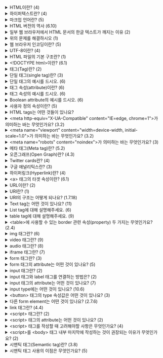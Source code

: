 <details>
<summary>HTML이란? (4)</summary>
<br />

- HTML(HyperText Markup Language)은 웹 페이지와 다양한 온라인 콘텐츠를 제작하는데 활용되는 표준 마크업 언어입니다.
- 웹 개발자는 HTML을 이용하여 콘텐츠의 구조를 설계하며, 웹 브라우저가 어떻게 해당 콘텐츠를 사용자에게 보여줄지를 결정합니다.
- 웹 페이지의 내용, 레이아웃 및 스타일을 지정하는 데 필요한 다양한 HTML 태그(tag)와 속성(attribute)을 활용하여 이러한 작업을 수행합니다.
- HTML은 World Wide Web의 핵심 기술이며, 일반적으로 CSS(Cascading Style Sheets) 및 JavaScript와 같은 다른 웹 기술들과 병행하여 사용됩니다.
</details>

<details>
<summary>하이퍼텍스트란? (4)</summary>
<br />

- 하이퍼텍스트(Hypertext)는 다른 텍스트로의 링크를 포함한 텍스트를 의미하며, 이 링크는 클릭 또는 탭을 통해 접근할 수 있습니다.
- 하이퍼텍스트의 개념은 사용자가 하이퍼링크를 통해 다른 페이지나 문서로 쉽게 이동할 수 있게 하는 World Wide Web의 중요한 구성 요소입니다.
- 하이퍼텍스트는 독자에게 다른 섹션 또는 관련 정보로 이동할 수 있는 비선형적인 문서 작성을 가능하게 하며, 이를 통해 보다 상호작용적이고 동적인 사용자 경험을 제공합니다.
- HTML과 같은 마크업 언어는 개발자가 웹 페이지와 다른 온라인 콘텐츠 간에 하이퍼링크를 생성하는데 주로 사용됩니다.
</details>

<details>
<summary>마크업 언어란? (5)</summary>
<br />

- 마크업 언어(Markup language)는 문서의 구조와 포맷을 정의하는데 컴퓨터에 사용되는 언어입니다.
- 마크업 언어는 문서의 콘텐츠, 예를 들어 텍스트, 이미지, 비디오 등을 어떻게 표시할지 지정하기 위해 특별한 코드를 사용합니다.
- 마크업 언어는 특별한 태그나 괄호, 기호 등을 활용하여 일반 텍스트와 구분하며, 이를 통해 문서의 구조와 포맷을 더욱 명확하게 정의합니다.
- 마크업 언어는 문서의 구조와 포맷을 더욱 명확하게 정의하여, 문서의 가독성을 향상시키고 다른 시스템 간에 문서를 쉽게 공유할 수 있도록 합니다.
- HTML, XML, SGML, Markdown, LaTeX 등의 다양한 마크업 언어가 있으며, 각각 다른 목적으로 사용됩니다.
</details>

<details>
<summary>HTML 버전의 역사 (6.10)</summary>
<br />

- HTML(1991)
  - 최초의 HTML이 웹의 창시자인 Tim Berners-Lee에 의해 개발되었습니다.
- HTML 2.0(1995)
  - HTML의 첫 표준화 버전으로, 웹페이지 작성에 필요한 기본적인 기능들을 포함하고 있습니다.
  - 테이블 생성과 이미지 링크를 통한 콘텐츠 포함 등의 새로운 기능이 도입되었습니다.
- HTML 3.2(1997)
  - 인라인 스타일과 폼 등을 처리할 수 있는 새로운 태그가 추가되었습니다.
- HTML 4.0(1998)
  - 프레임, 스타일 시트, 자바스크립트 등의 새로운 기능을 도입했습니다.
- XHTML 1.0(2000)
  - HTML을 XML의 엄격한 문법에 따라 작성된 버전입니다.
- HTML5(2014)
  - 페이지를 더욱 동적이고 인터랙티브하게 만들 수 있는 다양한 새로운 기능과 태그를 도입하였습니다.
  - 비디오, 오디오, 캔버스, 지리 정보 등의 다양한 콘텐츠를 쉽게 표현할 수 있도록 지원합니다.
  - HTML5는 현재 가장 널리 사용되는 HTML 버전이며, 대다수의 웹 브라우저 제조사와 W3C(World Wide Web Consortium)에서 지원합니다.
  - 이를 통해 개발자들은 HTML5를 활용하여 사용자에게 보다 풍부하고 혁신적인 웹 경험을 제공할 수 있습니다.
</details>

<details>
<summary>일부 웹 브라우저에서 HTML 문서의 한글 텍스트가 깨지는 이유 (2)</summary>
<br />

- 웹 브라우저가 인코딩을 정확히 인식하지 못하거나, 텍스트의 인코딩과 브라우저의 인코딩이 일치하지 않을 때 한글 문자가 제대로 표시되지 않을 수 있습니다.
- HTML 문서는 대체로 UTF-8 또는 다른 문자 인코딩 방식을 사용하여 저장됩니다. 이 인코딩은 HTML 문서에 포함된 문자를 컴퓨터가 이해할 수 있는 바이너리 코드로 변환하는 역할을 합니다.
</details>

<details>
<summary>위의 문제를 해결하시오 (1)</summary>
<br />

- HTML 문서의 `<head>` 섹션에 `charset` 속성을 추가하여 문서의 문자 인코딩을 명시적으로 설정할 수 있습니다.
  ```html
  <head>
    <meta charset="UTF-8">
    <title>문서 제목</title>
  </head>

  ```
</details>

<details>
<summary>웹 브라우저 인코딩이란? (5)</summary>
<br />

- 웹 브라우저 인코딩(Web Browser Encoding)은 웹 브라우저가 웹상에서 전송되는 텍스트 데이터를 어떻게 해석하고 표현할지를 결정하는 규칙을 말합니다.
- 인코딩은 특정 문자 집합(Character Set)을 바이트 단위로 변환하는 과정입니다. 이 문자 집합은 컴퓨터에서 인식 및 표현 가능한 문자들의 집합으로, 각 문자는 고유한 코드 값으로 매핑되어 있습니다. 한 예로, 한글은 유니코드(Unicode)에서 U+AC00부터 U+D7AF까지의 코드 범위에 해당하는 코드 값을 가지고 있습니다.
- 웹 페이지는 대체로 HTML, CSS, JavaScript 등의 텍스트 데이터로 이루어져 있습니다. 이러한 텍스트 데이터는 특정 문자 집합을 기반으로 작성되고, 웹 브라우저는 이를 해석하여 사용자에게 웹 페이지를 표시합니다.
- 웹 브라우저 인코딩은 웹 페이지의 텍스트 데이터를 바이트로 변환하는 데 사용되는 인코딩 방식을 결정합니다. 대부분의 웹 브라우저는 UTF-8 인코딩을 기본값으로 사용합니다. UTF-8은 전 세계 모든 언어의 문자를 표현할 수 있는 유니코드 인코딩 방식 중 하나이며, 인터넷에서 널리 사용됩니다.
- 그러나 일부 웹 페이지는 다른 인코딩 방식을 사용할 수도 있습니다. 이 경우, 사용자는 웹 브라우저의 인코딩 설정을 변경하여 해당 인코딩 방식으로 웹 페이지를 제대로 해석할 수 있습니다.
</details>

<details>
<summary>UTF-8이란? (4)</summary>
<br />

- UTF-8은 텍스트를 컴퓨터 시스템에서 표현하고 저장하는 데 널리 사용되는 문자 인코딩 표준입니다.
- 이 인코딩 방식은 가변 길이를 사용하며, 각 문자를 해당하는 유니코드 코드 포인트에 따라 1바이트에서 4바이트까지의 공간에 표현할 수 있습니다.
- UTF-8은 ASCII와의 하위 호환성을 갖추도록 설계되었습니다. 이는 첫 128개의 코드 포인트(ASCII 문자에 해당하는 부분)를 한 바이트로 표현할 수 있음을 의미합니다. 이러한 설계 덕분에, ASCII 문자를 주로 사용하는 언어의 텍스트 처리는 매우 효율적이며, 동시에 다른 문자 체계와 언어의 문자를 유연하게 표현할 수 있습니다.
- UTF-8은 현재 웹 상에서 가장 널리 사용되는 인코딩 방식으로 자리 잡아 있습니다. 거의 모든 최신 웹 브라우저와 운영 체제가 이를 지원하며, 다양한 프로그래밍 언어와 데이터베이스 시스템에서도 활용되고 있습니다. 이로 인해 UTF-8은 웹 및 애플리케이션 개발에서 국제적으로 인식받는 표준으로서의 위치를 확립하였습니다.
</details>

<details>
<summary>HTML 파일의 기본 구조란? (1)</summary>
<br />

```html
<!DOCTYPE html>
<html>
  <head>
  </head>
  <body>
  </body>
</html>

```
</details>

<details>
<summary>&lt&#33DOCTYPE html&gt이란? (6.1)</summary>
<br />

- <\!DOCTYPE html>은 HTML5 문서 유형 선언(doctype declaration)입니다.
- 이 선언은 HTML5에서 문서가 사용하는 버전을 명시하는 역할을 합니다.
- 명시적으로 선언하지 않으면 브라우저가 페이지를 렌더링할 때 자동으로 quirks mode로 동작할 수 있으므로 <\!DOCTYPE html>을 사용하여 명시적으로 문서 유형을 선언하는 것이 좋습니다.
  - 이전 버전의 HTML에서는 `quirks mode`와 `strict mode`라는 두 가지 모드가 있었습니다. `quirks mode`는 이전 버전의 HTML에서 사용되는 레이아웃 동작 방식을 따르는 모드였고, `strict mode`는 최신 표준을 따르는 모드였습니다. 
- <\!DOCTYPE html>은 HTML5 문서에서 항상 사용되는 유일한 선언입니다.
- <\!DOCTYPE html>을 문서의 가장 위에 위치시키는 것이 좋습니다.
- 이전 버전의 HTML에서는 문서 유형 선언이 더 긴 형식으로 작성되었습니다.
</details>

<details>
<summary>태그(Tag)란? (2)</summary>
<br />

- HTML에서 태그는 웹 페이지의 다양한 요소를 정의하는 데 사용되는 중요한 구성 요소입니다. 이 태그들은 꺾쇠 괄호(angle bracket)로 감싸진 키워드를 사용하여 표현됩니다.
- 대부분의 태그는 시작 태그와 종료 태그로 구성되어 있으며, 이 두 태그 사이에 위치한 내용을 감싸서 해당 내용에 대한 정보를 제공합니다. 시작 태그는 `<tag>` 형태로 작성되며, 종료 태그는 `</tag>` 형태로 작성됩니다.
</details>

<details>
<summary>단일 태그(single tag)란? (3)</summary>
<br />

- 빈 요소(empty element)라고도 부릅니다.
- 종료 태그가 필요하지 않습니다.
- 태그 마지막에 슬래시(`/`) 기호를 넣어서 단일 태그라는 표시를 할 수도 있습니다. (이전 버전의 HTML 문법입니다.)
</details>

<details>
<summary>단일 태그의 예시를 드시오. (6)</summary>
<br />

- `<br>` 줄 바꿈을 생성하는 태그
- `<img>` 이미지를 삽입하는 태그
- `<input>` 사용자 입력 필드를 생성하는 태그
- `<meta>` 웹 페이지의 메타데이터를 정의하는 태그
- `<link>` 현재 문서와 외부 리소스를 연결하는 태그
- `<hr>` 수평선을 그리는 태그
</details>

<details>
<summary>태그 속성(attribute)이란? (6)</summary>
<br />

- HTML 태그에 추가 정보를 제공하는 데 사용됩니다.
- 속성은 일반적으로 `(attribute name) = (attribute value)`의 형식으로 작성됩니다.
- HTML에서 속성 이름은 대소문자를 구분하지 않으나, 일관성과 가독성을 위해 대부분 소문자로 작성됩니다.
- 예시
- 일부 속성은 Boolean 속성으로, 해당 속성의 존재 여부만으로 참/거짓을 판단합니다.
- Boolean 속성 예시
  - `checked` 체크박스나 라디오 버튼이 선택되어 있는지 여부를 나타냅니다.
  - `disabled` 입력 필드나 버튼 등이 비활성화되어 있는지 여부를 나타냅니다.
  - `readonly` 입력 필드가 읽기 전용인지 여부를 나타냅니다.
  - `required` 입력 필드가 필수 입력 필드인지 여부를 나타냅니다.
  - `hidden` 요소가 숨겨져 있는지 여부를 나타냅니다.
  - `muted` 미디어 요소가 자동으로 음소거되도록 지정합니다.
</details>

<details>
<summary>태그 속성의 예시를 드시오. (6)</summary>
<br />

- `class` 요소에 대한 CSS 클래스 이름을 지정합니다.
- `id` 요소의 고유한 식별자를 지정합니다.
- `style` 요소에 대한 인라인 CSS 스타일을 지정합니다.
- `title` 요소에 대한 추가 정보(툴팁)를 제공합니다.
</details>

<details>
<summary>Boolean attribute의 예시를 드시오. (6)</summary>
<br />

- `checked` 체크박스나 라디오 버튼이 사용자에 의해 선택되었는지 나타냅니다.
- `disabled` 입력 필드나 버튼 등의 요소가 비활성화되어 있음을 나타냅니다.
- `readonly` 입력 필드가 사용자에 의해 수정될 수 없는 읽기 전용 상태임을 나타냅니다.
- `required` 입력 필드가 사용자로부터 반드시 값을 입력받아야 하는 필수 입력 필드임을 나타냅니다.
- `hidden` 요소가 웹 페이지에서 숨겨져 있음을 나타냅니다.
- `muted` 미디어 요소(`<video>`, `<audio>`)가 자동으로 음소거되도록 지정합니다.
</details>

<details>
<summary>사용자 정의 속성이란? (5)</summary>
<br />

- 사용자 정의 속성(Custom attributes)는 개발자가 HTML 요소에 원하는 속성을 추가하도록 허용하는 방법입니다.
- 이러한 속성은 `data-*` 형식으로 정의되며, 여기서 `*` 부분은 사용자가 임의로 정한 이름이 들어갑니다. 이렇게 정의한 사용자 정의 속성은 JavaScript를 이용해 요소를 조작하거나, CSS를 이용해 스타일을 적용하는 데 사용할 수 있습니다.
- `data-` 접두사를 사용하면, 개발자가 자유롭게 이름을 지정할 수 있는 반면, 표준 속성과 충돌하지 않습니다. 이 접두사를 사용하지 않고 속성을 정의하면, 나중에 표준 HTML 속성에 같은 이름이 추가되었을 때 예기치 못한 결과를 초래할 수 있습니다.
- 사용자 정의 속성은 W3C에서 규정한 HTML 규약에 따라 작성되어야 합니다. 그렇지 않으면, 문서가 유효하지 않다고 판단될 수 있습니다.
- 사용자 정의 속성은 대부분의 현대 브라우저에서 지원되지만, 오래된 브라우저나 일부 특정 브라우저에서는 지원되지 않을 수 있습니다. 따라서 사용자 정의 속성을 사용할 때는 브라우저 호환성에 주의해야 합니다.
</details>

<details>
<summary>HTML tags는 어떤 것들이 있나요?</summary>
<br />

- [HTML elements reference - HTML: HyperText Markup Language | MDN](https://developer.mozilla.org/en-US/docs/Web/HTML/Element) 참조
</details>

<details>
<summary>&ltmeta http-equiv="X-UA-Compatible" content="IE=edge, chrome=1"&gt가 의미하는 바는 무엇인가요? (3.2)</summary>
<br />

- 이 메타 태그는 웹 페이지를 렌더링하는 데 사용되는 인터넷 익스플로러(IE)의 버전을 지정합니다.
- `http-equiv` 속성은 HTTP 헤더 필드의 이름을 지정합니다.
- `content` 속성은 해당 HTTP 헤더 필드의 값을 지정합니다.
  - `edge` 값은 브라우저가 사용자의 컴퓨터에 설치된 최신 IE 버전을 사용하도록 지시합니다.
  - `chrome=1` 값은 Google Chrome Frame이 설치된 경우 해당 플러그인을 사용하여 웹 페이지를 렌더링하도록 지시합니다.

</details>

<details>
<summary>&ltmeta name="viewport" content="width=device-width, initial-scale=1.0"&gt가 의미하는 바는 무엇인가요? (3.2)</summary>
<br />

- 이 메타 태그는 웹 페이지의 뷰포트를 설정하여 웹 페이지가 다양한 기기에서 어떻게 표시되는지 제어합니다. 이는 특히 모바일 기기에서 웹 페이지가 적절하게 표시되도록 하는 데 중요합니다.
- `name` 속성은 메타데이터의 유형을 지정합니다.
- `content` 속성은 해당 메타데이터의 값을 지정합니다.
  - `width=device-width` 값은 뷰포트의 너비를 현재 기기의 화면 너비로 설정합니다.
  - `initial-scale=1.0` 값은 초기 화면의 줌 레벨을 1.0으로 설정합니다, 이는 웹 페이지가 처음 로드될 때 100%의 화면 크기로 표시되도록 합니다.
</details>

<details>
<summary>&ltmeta name="robots" content="noindex"&gt가 의미하는 바는 무엇인가요? (3)</summary>
<br />

- 이 메타 태그는 검색 엔진 크롤러에게 해당 문서를 인덱싱하지 않도록 지시하는 역할을 합니다.
- `content` 속성의 값으로 `noindex`를 설정하면, 검색 엔진은 해당 페이지를 검색 결과에 포함시키지 않습니다.
- 이 메타태그는 일시적인 페이지, 개발 중인 페이지, 미완성 페이지 등에서 사용할 수 있습니다.
</details>

<details>
<summary>메타 태그(Meta tag)란? (5.2)</summary>
<br />

- 메타 태그(meta tag)는 HTML 문서의 `<head>` 섹션에 위치하는 태그로, 웹 페이지의 메타데이터(meta data)를 정의하는 데 사용됩니다. 이들은 웹 페이지가 어떻게 설명되고, 인덱싱되며, 그 외에도 다양한 속성이 어떻게 적용되는지를 지정합니다.
- 메타데이터는 문서에 대한 부가 정보로, 웹 페이지의 제목(title), 설명(description), 작성자(author), 키워드(keywords), 문자 인코딩(charset) 등을 포함합니다. 이 정보들은 웹 브라우저, 검색 엔진 등에 의해 활용됩니다.
- 메타 태그는 검색 엔진 최적화(SEO)에 중요한 역할을 수행합니다. 검색 엔진은 메타 태그에 포함된 정보를 분석하여 웹 페이지의 내용을 이해하고, 그에 따라 검색 결과를 생성합니다.
- 예시
  - `<meta name="description" content="웹 페이지 설명">` 이 메타 태그는 웹 페이지의 요약 설명을 제공합니다. 이 설명은 검색 엔진 결과 페이지(SERP)에서 보통 페이지 미리보기로 표시됩니다.
  - `<meta http-equiv="refresh" content="5;url=https://example.com">` 이 메타 태그는 웹 페이지가 로드된 후 5초 후에 사용자를 `https://example.com`로 리다이렉트합니다.
- 메타 태그는 웹 브라우저가 웹 페이지를 적절히 해석하고 표시하는 데 도움이 되며, 웹 개발자가 특정 동작을 제어하거나 문서에 대한 정보를 제공하는 데 사용합니다.
</details>

<details>
<summary>오픈그래프(Open Graph)란? (4.3)</summary>
<br />

- 웹 사이트가 소셜 미디어에서 공유될 때 정보를 제공하는 메타데이터 프로토콜입니다.
- 웹 사이트의 메타데이터를 Open Graph 프로토콜로 구성하면, 해당 웹 사이트의 콘텐츠가 소셜 미디어에서 공유될 때 해당 페이지의 제목, 설명, 이미지 등이 더욱 깔끔하게 보여질 수 있습니다.
- 예시
  ```html
  <html>
    <head>
      <meta property="og:title" content="페이지 제목">
      <meat property="og:url" content="페이지 주소">
      <meta property="og:image" content="이미지 URL">
      <meta propery="og:type" content="페이지 타입(ex. website)">
      <meta property="og:description" content="페이지 설명">
    </head>
  </html>
  ```
- Facebook Object Debugger로 디버깅할 수 있습니다.
  - [Facebook Object Debugger](https://developers.facebook.com/tools/debug/)
  - [Open Graph protocol](https://ogp.me/)
</details>

<details>
<summary>Twitter cards란? (4)</summary>
<br />

- 웹 사이트가 Twitter에서 공유될 때 노출되는 정보를 제공하는 메타데이터 프로토콜입니다.
- 웹 사이트의 메타데이터를 Twitter Cards 프로토콜로 구성하면, 해당 웹 사이트의 콘텐츠가 twitter에서 공유될 때 해당 페이지의 제목, 설명, 이미지 등이 더욱 깔끔하게 보여질 수 있습니다.
- 예시
  ```html
  <html>
    <head>
      <meta name="twitter:card" content="summary_large_image">
      <meta name="twitter:site" content="@사이트명">
      <meta name="twitter:title" content="제목">
      <meta name="twitter:description" content="설명">
      <meta name="twitter:image" content="이미지 URL">
    </head>
  </html>
  ```
- Twitter cards validator로 디버깅할 수 있습니다.
  - **[Twitter cards validator](https://cards-dev.twitter.com/validator/)**
</details>

<details>
<summary>구글 애널리틱스란? (3)</summary>
<br />

- 구글 애널리틱스(Google Analytics)는 Google이 제공하는 웹 분석 서비스로, 웹사이트 및 애플리케이션의 트래픽을 추적하고 분석하는 데 사용됩니다.
- 이 도구를 사용하면, 웹사이트나 애플리케이션의 사용자 행동, 방문자 분포, 트래픽 흐름 등 다양한 통계적 데이터를 수집하고 분석할 수 있습니다. 이렇게 수집된 데이터는 웹사이트나 애플리케이션의 성능을 평가하고, 사용자 경험을 개선하며, 마케팅 전략을 구성하는 데에 필수적인 정보를 제공합니다.
- Google Analytics를 사용하려면, Google Analytics 트래킹 코드를 웹사이트나 애플리케이션에 삽입해야 합니다. 이 코드는 방문자의 행동을 추적하고 해당 정보를 Google Analytics에 전송하는 역할을 합니다.
</details>

<details>
<summary>하이퍼링크(Hyperlink)란? (4)</summary>
<br />

- 하이퍼링크(Hyperlink)는 웹 페이지에서 클릭 가능한 링크를 의미합니다.
- 사용자가 이 링크를 클릭하면 해당 웹 페이지나 문서, 이미지, 비디오, 음악 파일 등 다른 컨텐츠로 이동할 수 있습니다.
- HTML에서 클릭 가능한 텍스트를 만들기 위해서는 `<a>` 태그를 사용합니다.
</details>

<details>
<summary>&lta&gt 태그의 타겟 속성이란? (6.1)</summary>
<br />

- `<a>` 태그의 타겟(target) 속성은 링크된 페이지를 어떻게 열지 지정하는 데 사용됩니다.
- `_self` 링크된 페이지를 현재 창 또는 탭에서 엽니다(기본값).
- `_blank` 링크된 페이지를 새 창이나 탭에서 엽니다.
- `_parent` 현재 프레임의 상위 프레임에서 링크된 페이지를 엽니다.
- `_top` 현재 모든 프레임을 새로운 창 또는 탭으로 대체하고, 링크된 페이지를 엽니다.
- `framename` 링크된 페이지가 지정된 이름을 가진 프레임 또는 iframe에 로드됩니다.
  - 하지만 frame은 검색 엔진 최적화(SEO)에 좋지 않은 영향을 미칠 수 있고, 일부 브라우저에서는 더 이상 지원되지 않을 수 있습니다. 그러므로 최신 웹 개발에서는 `<iframe>`보다는 다른 방식을 사용하는 것이 좋습니다.
</details>

<details>
<summary>URL이란? (2)</summary>
<br />

- URL(Uniform Resource Locator)은 URI의 한 형태로, 인터넷에서 리소스의 위치를 나타냅니다.
- URL은 scheme, 프로토콜, 호스트명, 포트 번호, 경로, 쿼리를 포함할 수 있습니다.
</details>

<details>
<summary>URI란? (1)</summary>
<br />

- URI(Uniform Resource Identifier)는 인터넷에서 특정한 리소스를 나타내는 유일한 식별자입니다.
</details>

<details>
<summary>URI의 구조는 어떻게 되나요? (1.7.18)</summary>
<br />

- `scheme:[//[user:password@]host[:port]][/]path[?query][#fragment]`
  - `URI Scheme`
    - URI를 구분하는 스키마(프로토콜)를 나타냅니다.
    - 예를 들어, `http`, `https`, `ftp`, `mailto`, `tel` 등이 있습니다.
    - 각 스키마는 특정 프로토콜을 사용하여 리소스에 접근하는 방법을 정의합니다.
    - 예를 들어, "http://"는 웹 서버에 접근하는 프로토콜을 나타냅니다.
    - IANA의 [URI Scheme list](https://www.iana.org/assignments/uri-schemes/uri-schemes.xhtml) 참조
  - `user:password@`
    - 선택적으로 사용되며, 인증 정보를 나타냅니다.
  - `host`
    - 리소스를 호스팅하는 호스트 이름을 나타냅니다.
    - 예를 들어, "www.example.com"과 같은 도메인 이름을 사용할 수 있습니다.
  - `port`
    - 선택적으로 사용되며, 리소스에 접근하는 데 사용되는 포트 번호를 나타냅니다.
    - 각 프로토콜은 기본 포트를 가지고 있으며, 명시적으로 다른 포트를 사용할 때에만 지정됩니다. 예를 들어, "80"은 HTTP의 기본 포트이고, "443"은 HTTPS의 기본 포트입니다.
  - `path`
    - 리소스의 경로를 나타냅니다.
    - 서버 내부의 파일 경로 또는 RESTful API 엔드포인트 등이 될 수 있습니다.
    - 예를 들어, "/index.html"과 같은 경로를 사용할 수 있습니다.
  - `query`
    - 선택적으로 사용되며, 리소스에 대한 추가적인 정보를 전달하는 데 사용됩니다.
    - 주로 웹 서버에 파라미터를 전달하는데 사용되며, "key=value"와 같은 형식으로 작성됩니다.
  - `fragment`
    - 선택적으로 사용되며, 리소스의 특정 부분을 나타내는 앵커를 나타냅니다.
    - 웹 페이지에서 특정 섹션 또는 위치로 바로 이동할 때 사용됩니다.
    - 예를 들어, "#section1"과 같이 사용합니다.
</details>

<details>
<summary>Text tag는 어떤 것이 있나요? (11)</summary>
<br />

- `<h1>~<h6>` 제목 태그
- `<p>` 본문
- `<br>` 줄바꿈
- `<strong>` 중요(bold)
- `<em>` 강조(italics)
- `<s>` 취소 선
- `<blockquote>/<q>` 긴/짧은 인용(quote)
- `<sub>/<sup>` 아래/위 첨자
- `<hr>` 주제 전환(Horizontal Line)
- `<pre>` Preformatted Text
- `<code>` 짧은 코드
</details>

<details>
<summary>List tag에 대해 설명해주세요. (6)</summary>
<br />

- `<ol>` 순서 있는 리스트(Ordered List)를 나타냅니다.
- `<ul>` 순서 없는 리스트(Unordered List)를 나타냅니다.
- `<li>` 리스트 항목(List Item)을 나타냅니다.
- `<ol>` type attribute
   - `1`, `a`, `A`, `i`, `I` 등
- `<ul>` type attribute
   - `disc`, `circle`, `square` 등
- `<ol>`, `<ul>`에 `list-style` property를 활용할 수 있습니다.
  - `list-style: list-style-type list-style-position list-style-image`
</details>

<details>
<summary>table tag에 대해 설멍해주세요. (9)</summary>
<br />

- `<table>` 표를 만드는 데 사용되는 태그입니다.
- `<caption>` 표의 캡션을 정의합니다.
- `<thead>` 표의 헤더 역할을 하는 부분을 정의합니다.
- `<tbody>` 표의 주요 내용을 나타내는 부분을 정의합니다.
- `<tfoot>` 표의 요약 부분을 정의합니다. 
- `<tr>` 각 표의 행(row)을 나타냅니다.
- `<td>` 각 행의 셀(cell)을 나타냅니다.
- `<th>` 각 열의 제목 셀을 나타냅니다. 브라우저에 따라 bold, center align으로 처리됩니다.
- 예시
  ```html
  <table>
    <caption>이번 달 지출 내역</caption>
    <thead>
      <tr>
        <th>날짜</th>
        <th>지출 내용</th>
        <th>금액</th>
      </tr>
    </thead>
    <tbody>
      <tr>
        <td>4/1</td>
        <td>점심</td>
        <td>10,000원</td>
      </tr>
      <tr>
        <td>4/3</td>
        <td>지하철 요금</td>
        <td>1,250원</td>
      </tr>
      <tr>
        <td>4/6</td>
        <td>생필품 구입</td>
        <td>30,000원</td>
      </tr>
    </tbody>
    <tfoot>
      <tr>
        <td colspan="2">총 지출</td>
        <td>41,250원</td>
      </tr>
    </tfoot>
  </table>
  ```
</details>

<details>
<summary>&lttable&gt에 사용할 수 있는 border 관련 속성(property) 두 가지는 무엇인가요? (2.4)</summary>
<br />

- `border-collapse` 속성은 인접한 셀의 경계선을 병합할 것인지 여부를 결정합니다.
  - `collapse`(기본값) 속성은 인접한 셀의 경계선을 병합합니다. 이 때, 인접한 셀들의 경계선이 중복되지 않습니다.
  - `separate` 속성은 인접한 셀의 경계선을 병합하지 않습니다. 이 때, 인접한 셀들의 경계선이 중복됩니다.
- `border-spacing` 속성은 인접한 셀 간의 간격을 설정합니다.
  - `border-collapse` 속성의 값이 separate인 경우에만 적용됩니다.
  - 이 속성의 값은 길이 또는 백분율로 지정할 수 있습니다. 양수 값으로 지정하여 인접한 셀 간의 간격을 늘리고, 음수 값으로 지정하여 간격을 줄일 수도 있습니다.
</details>

<details>
<summary>img 태그란? (6)</summary>
<br />

- 이미지를 삽입하는 태그입니다.
- 닫는 태그가 없으며, 이미지의 소스를 지정하는 src 속성이 필수적으로 필요합니다.
- `src` 이미지 파일의 경로를 지정합니다. 경로는 상대 경로나 절대 경로 모두 사용할 수 있습니다.
- `alt` 이미지가 로드되지 못했을 때 대신 표시할 텍스트를 지정합니다. 스크린 리더와 같은 보조 기술을 사용하는 사용자들에게 이미지에 대한 정보를 제공하기 위해 사용됩니다.
- `<img>` 태그는 기본적으로 가로폭과 세로폭이 이미지의 크기에 따라 자동으로 설정됩니다. 그러나 width와 height 속성을 사용하여 이미지의 크기를 수동으로 조정할 수도 있습니다.
- 예시
  ```html
  <img src="이미지 경로" alt="대체 텍스트" width="100" height="100">

  ```
</details>

<details>
<summary>video 태그란? (9)</summary>
<br />

- HTML5에서 도입된 태그로, 동영상 콘텐츠를 삽입하는 데 사용됩니다.
- 닫는 태그가 필요하며, 비디오의 소스를 지정하는 src 속성이 필수적으로 필요합니다.
- `src` 비디오 파일의 경로를 지정합니다. 여러 개의 비디오 포맷을 지원하는 브라우저를 대비해, 두 개 이상의 소스를 지정할 수도 있습니다.
- `width`, `height` 비디오의 가로폭과 세로폭을 지정합니다.
- `controls` 비디오 플레이어에 컨트롤러를 표시합니다. 이 속성을 생략하면 컨트롤러가 표시되지 않습니다.
- `autoplay` 비디오가 로드되자마자 자동으로 재생됩니다. 브라우저에 따라 muted 속성이 있어야 autoplay 속성을 사용할 수 있습니다. (Chrome)
- `muted` 비디오가 음소거 상태로 재생됩니다. 
- `<video>` 태그는 다른 요소와 함께 사용하여 비디오를 더욱 풍부하게 표현할 수 있습니다. 예를 들어, `<source>` 요소를 사용하여 동영상 파일의 다양한 포맷을 지정할 수 있습니다. 또한, `<track>` 요소를 사용하여 자막이나 캡션을 추가할 수도 있습니다.
- 예시
  ```html
  <video width="640" height="360" controls muted autoplay>
    <source src="비디오 파일 경로.mp4" type="video/mp4">
    <source src="비디오 파일 경로.webm" type="video/webm">
    <track label="한국어 자막" kind="subtitles" srclang="ko" src="자막 파일 경로.vtt">
    <track label="영어 자막" kind="subtitles" srclang="en" src="자막 파일 경로.vtt">
  </video>

  ```
</details>

<details>
<summary>audio 태그란? (8)</summary>
<br />

- HTML5에서 도입된 태그 중 하나로, 웹 페이지에서 오디오 콘텐츠를 재생하는 데 사용됩니다.
- `src` 오디오 파일의 경로를 지정합니다. 여러 개의 비디오 포맷을 지원하는 브라우저를 대비해, 두 개 이상의 소스를 지정할 수도 있습니다.
- `controls` 오디오 플레이어에 컨트롤러를 표시합니다. 이 속성을 생략하면 컨트롤러가 표시되지 않습니다.
- `autoplay` 오디오가 로드되자마자 자동으로 재생됩니다. 브라우저에 따라 muted 속성이 있어야 autoplay 속성을 사용할 수 있습니다. (Chrome)
- `muted` 오디오가 음소거 상태로 재생됩니다.
- `loop` 반복 재생을 설정합니다.
- `width`, `height` 속성이 없습니다.
- 예시
  ```html
  <audio controls muted autoplay loop>
    <source src="audio.mp3" type="audio/mpeg">
    <source src="audio.ogg" type="audio/ogg">
    <source src="audio.wav" type="audio/wav">
    Your browser does not support the audio element.
  </audio>

  ```
</details>

<details>
<summary>iframe 태그란? (7)</summary>
<br />

- 웹 페이지 내에서 다른 웹 페이지나 독립적인 HTML 문서를 삽입하는 데 사용됩니다.
- 닫는 태그가 필요하며, 삽입할 문서의 URL을 지정하는 src 속성이 필수적으로 필요합니다.
- `src` 삽입할 문서의 URL을 지정합니다.
- `width`, `height` 삽입된 문서의 크기를 조절합니다.
- `frameborder` 테두리를 표시합니다.
- `allowfullscreen` iframe 내에서 전체 화면 재생을 허용할 수 있습니다.
- 예시
  ```html
  <iframe src="https://www.example.com" width="500" height="500"></iframe>

  ```
</details>

<details>
<summary>form 태그란? (3)</summary>
<br />

- 웹 페이지에서 사용자로부터 데이터를 수집하기 위한 양식을 정의하는 데 사용됩니다.
- `<form>` 태그는 다른 HTML 요소들을 포함할 수 있으며, 이러한 요소들은 사용자가 입력할 수 있는 입력 필드, 제출 버튼, 선택 상자, 라디오 버튼 등입니다.
- 사용자가 `<form>` 태그에 데이터를 입력하면, 이러한 데이터는 보통 웹 서버로 전송되어 처리됩니다.
</details>

<details>
<summary>form 태그의 attribute는 어떤 것이 있나요? (5)</summary>
<br />

- `action` 폼 데이터를 전송할 URL을 지정합니다.
- `method` HTTP 요청 방법을 지정합니다. 일반적으로 GET 또는 POST 값을 갖습니다.
- `target` 폼 데이터를 전송한 후 결과를 표시할 위치를 지정합니다.
- `enctype` 폼 데이터를 서버로 전송할 때 사용되는 인코딩 유형을 지정합니다. 기본값은 application/x-www-form-urlencoded 입니다.
- `autocomplete` 자동 완성을 사용할지 여부를 지정합니다. on 또는 off 값을 갖습니다.
</details>

<details>
<summary>input 태그란? (2)</summary>
<br />

- 사용자가 데이터를 입력할 수 있는 입력 필드를 만드는 데 사용됩니다.
- `<input>` 태그는 다양한 종류의 입력 필드를 만들 수 있습니다. 예를 들어, 텍스트 입력 필드, 비밀번호 입력 필드, 라디오 버튼, 체크박스, 파일 업로드 필드 등이 있습니다.
</details>

<details>
<summary>input 태그와 label 태그를 연결하는 방법은? (2)</summary>
<br />

- input 태그의 id를 label 태그의 for 속성값으로 주면 됩니다.
- input 태그를 label 태그 내부에 넣으면 됩니다.
</details>

<details>
<summary>input 태그의 attribute는 어떤 것이 있나요? (7)</summary>
<br />

- `type` 입력받을 데이터의 유형을 지정합니다. 
- `name` 입력받은 데이터의 이름을 지정합니다. 서버로 전송될 때 데이터를 식별하는 데 사용됩니다.
- `value` 입력받은 데이터의 값입니다. `type` 속성값에 따라 다르게 사용됩니다.
- `placeholder` 입력 필드 내부에 힌트 또는 예시를 제공합니다.
- `required` 입력 필드가 반드시 채워져야 하는지 여부를 나타냅니다.
- `readonly` 입력 필드를 읽기 전용으로 만듭니다. 즉, 사용자가 값을 변경할 수 없습니다.
- `disabled` 입력 필드를 비활성화합니다. 사용자가 값을 입력할 수 없습니다.
</details>

<details>
<summary>input type에는 어떤 것이 있나요? (10.6)</summary>
<br />

- `text` 텍스트 입력
- `email` 이메일 입력
- `password` 비밀번호 입력
- `date` 날짜 입력
- `number` 숫자 입력
  - `min`, `max`, `step` attribute를 사용하여 입력 가능한 값의 범위와 증가 단위를 지정할 수 있습니다.
- `range` 슬라이더 형태의 입력
- `checkbox` 체크박스
  - `name`의 값이 `on`, `off`라는 문자열로 지정됩니다.
  - `value` 속성을 써서 `name`의 값을 `value` 속성값(문자열)로 지정할 수 있습니다.
- `radio` 라디오 버튼
  - checkbox와 비슷하지만 여러 항목 중 하나의 항목만 선택할 수 있습니다.
- `file` 파일 업로드
  - `accept` attribute를 써서 허용할 파일 확장자들을 정할 수 있습니다.
  - `multiple` attribute를 써서 여러 개의 파일을 선택할 수 있게 할 수 있습니다.
- `submit` 서버로 폼 데이터 전송
</details>

<details>
<summary>&ltbutton&gt 태그의 type 속성값은 어떤 것이 있나요? (3)</summary>
<br />

- `submit` 폼 데이터를 서버로 제출합니다. 이 버튼이 클릭되면 `<form>` 요소에서 action 속성에 지정된 URL로 데이터가 전송됩니다.
  - default event로 url에 qurey string으로 input의 name=value 값을 전달합니다.
- `reset` 폼 데이터를 초기화합니다. 이 버튼이 클릭되면 모든 폼 필드의 값을 초기 값으로 되돌립니다.
- `button` 일반 버튼을 생성합니다. 이 버튼을 클릭해도 아무 일도 발생하지 않습니다. 이 속성을 사용하여 자바스크립트 이벤트 핸들러를 버튼에 연결할 수 있습니다.
</details>

<details>
<summary>다른 form element는 어떤 것이 있나요? (2.7.6)</summary>
<br />

- `<select>`
  - 옵션 목록을 제공하며, 사용자가 목록에서 값을 선택할 수 있도록 합니다.
  - 이 요소는 다음과 같은 속성을 가질 수 있습니다
    - `name` 요소의 이름(Name)을 지정합니다. 폼 데이터의 이름으로 사용됩니다.
		- `multiple` 여러 옵션을 선택할 수 있도록 합니다.
		- `size` 목록에서 표시되는 옵션의 수를 지정합니다.
  - 내부에 `value` 속성을 갖는 `<option>` 태그를 넣어서 구현합니다.
  - 예시
	```html
	<select name="fruit">
		<option value="apple">사과</option>
		<option value="banana">바나나</option>
		<option value="orange">오렌지</option>
	</select>

	```
- `<textarea>`
  - 여러 줄의 텍스트를 입력할 수 있는 텍스트 영역을 제공합니다.
  - 이 요소는 다음과 같은 속성을 가질 수 있습니다
    - `name` 요소의 이름(Name)을 지정합니다. 폼 데이터의 이름으로 사용됩니다.
		- `rows` 텍스트 영역에 보여지는 줄의 수를 지정합니다.
    - `cols` 텍스트 영역에 보여지는 칸의 수를 지정합니다.
  - 예시
	```html
	<textarea name="message" rows="4" cols="40">
		여러 줄의 텍스트를 입력할 수 있습니다.
	</textarea>
	```
</details>

<details>
<summary>link 태그란? (4.4)</summary>
<br />

- HTML 문서에서 다른 문서와의 연결(link)을 지정하는 데 사용됩니다.
- 보통 스타일 시트, 아이콘, 웹 폰트 등의 외부 리소스와의 연결을 지정하는 데 사용됩니다.
- 이 요소는 다음과 같은 속성을 가질 수 있습니다
  - `href` 연결할 문서의 URL을 지정합니다.
  - `rel` 현재 문서와 연결된 문서와의 관계(Relationship)를 지정합니다. 일반적으로 스타일 시트를 연결할 때는 "stylesheet" 값을 사용합니다.
  - `type` 연결된 문서의 MIME 타입을 지정합니다. 스타일 시트를 연결할 때는 "text/css" 값을 사용합니다.
  - `media` 연결된 문서가 적용될 미디어 타입(Media Type)을 지정합니다. 기본값은 "all" 입니다.
- 예시
  ```html
  <head>
    <link rel="stylesheet" type="text/css" href="style.css">
    <link rel="stylesheet" type="text/css" href="fonts.css">
    <link rel="icon" type="image/png" href="favicon.png">
  </head>

  ```
</details>

<details>
<summary>&ltscript&gt 태그란? (2)</summary>
<br />

- script 태그는 HTML 문서에 스크립트를 삽입하는 데 사용됩니다.
- script는 보통 클라이언트 측에서 실행되며, 동적인 기능을 추가하거나 웹 페이지의 동작을 제어하는 데 사용됩니다.
</details>

<details>
<summary>&ltscript&gt 태그의 attribute는 어떤 것이 있나요? (2)</summary>
<br />

- `src` 실행할 스크립트 파일의 URL을 지정합니다. 이 속성을 사용하면 `<script>` 요소 내부에 스크립트 코드를 작성하지 않고 외부 스크립트 파일을 불러올 수 있습니다.
- `type` 스크립트 코드의 MIME 타입을 지정합니다. 일반적으로 "text/javascript" 값을 사용합니다. HTML5부터는 이 속성을 생략해도 기본값으로 "text/javascript"가 지정됩니다.
</details>

<details>
<summary>&ltscript&gt 태그를 작성할 때 고려해야할 사항은 무엇인가요? (4)</summary>
<br />

- `<script>`는 종료 태그가 필요합니다.
- `<script>` 요소를 사용하여 작성된 스크립트는 일반적으로 웹 페이지의 렌더링이 완료된 후 실행됩니다. 따라서, 스크립트에서 HTML 요소를 조작하거나 스타일을 변경하는 등의 작업을 수행하려면 HTML 문서가 모두 로드된 후에 실행되도록 해야 합니다.
- `<script>` 요소를 사용하여 외부 스크립트 파일을 불러올 때는 파일의 URL이 유효한지, 스크립트 파일이 존재하는지 등을 확인해야 합니다.
- 스크립트 파일의 크기가 크거나, 로딩 시간이 길어질 경우 페이지의 로딩 속도가 느려질 수 있습니다. 이러한 경우, 스크립트 파일을 압축하거나, 필요한 경우 비동기적으로 로딩하는 방법을 고려할 수 있습니다.
</details>

<details>
<summary>&ltscript&gt를 &ltbody&gt 태그 내부 마지막에 작성하는 것이 권장되는 이유가 무엇인가요? (2)</summary>
<br />

- 웹 페이지가 로딩되는 동안 스크립트 파일을 다운로드하는 시간이 추가되어 페이지 로딩 속도가 느려질 수 있기 때문입니다.
- 웹 페이지 내용이 전부 렌더링 되기 전에 `<script>` 내부에서 렌더링 되지 않은 DOM 요소에 접근하려 한다면 예기치 못한 오류가 발생할 수 있기 때문입니다.
</details>

<details>
<summary>시맨틱 태그(Semantic tag)란? (3.8)</summary>
<br />

- HTML5에서 소개된 태그 중 하나로, 웹 페이지의 콘텐츠의 의미를 설명하는 역할을 합니다.
- 웹 페이지의 구조와 콘텐츠의 의미를 명확하게 나타낼 수 있어 검색 엔진이나 스크린 리더 등이 웹 페이지를 더 잘 이해하고 처리할 수 있습니다.
- 예시
   - `<header>` 도입부에 해당하는 콘텐츠
   - `<nav>` HTML 문서 사이를 탐색할 수 있는 링크의 집합
   - `<main>` HTML 문서 내에 한 번만 사용할 수 있는 주요 콘텐츠
   - `<footer>` 사이트의 작성자나 저작권 정보, 연락처 등이 있는 콘텐츠
   - `<article>` 독립적인 하나의 콘텐츠
   - `<section>` 전체적인 내용과 관련이 있는 콘텐츠
   - `<aside>` 부가 정보나 광고 등이 있는 콘텐츠
   - `<figure>` image와 image caption이 있는 콘텐츠로 `<figcaption>`을 자식 요소로 쓰곤 합니다.
</details>

<details>
<summary>시맨틱 태그 사용의 이점은 무엇인가요? (5)</summary>
<br />

- 의미 전달의 명확화: Semantic tag는 콘텐츠의 의미와 구조를 명확하게 전달할 수 있습니다. 이는 검색 엔진이나 스크린 리더 등이 웹 페이지를 더 잘 이해하고 처리할 수 있도록 돕습니다.
- 검색 엔진 최적화(Search Engine Optimization, SEO): Semantic tag를 사용하면 검색 엔진이 페이지의 구조와 콘텐츠를 더 잘 인식할 수 있습니다. 따라서 검색 결과에서 상위에 노출될 가능성이 높아집니다.
- 웹 접근성(Web Accessibility = A11y) 향상: Semantic tag를 사용하면 스크린 리더 등의 보조 기술을 사용하는 사용자들도 웹 페이지를 더 쉽게 이해하고 사용할 수 있습니다. 이는 웹 접근성을 높이는 데에 큰 도움이 됩니다.
- 코드 유지 보수성 향상: Semantic tag를 사용하면 코드의 가독성과 유지 보수성이 향상됩니다. 의미 있는 태그를 사용하면 다른 개발자들도 코드를 더 쉽게 이해하고 수정할 수 있습니다.

- 미래 호환성 보장: Semantic tag를 사용하면 새로운 웹 기술이 등장해도 이전에 작성한 코드가 더욱 유연하게 대처할 수 있습니다. Semantic tag를 사용하면 콘텐츠와 구조를 명확하게 전달할 수 있기 때문에, 새로운 기술이 등장해도 이전 코드를 수정하지 않고도 호환성을 유지할 수 있습니다.
</details>
